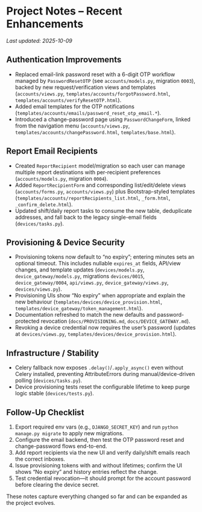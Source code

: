 # Project Notes – Recent Enhancements

_Last updated: 2025-10-09_

## Authentication Improvements
- Replaced email-link password reset with a 6-digit OTP workflow managed by `PasswordResetOTP` (see `accounts/models.py`, migration `0003`), backed by new request/verification views and templates (`accounts/views.py`, `templates/accounts/forgotPassword.html`, `templates/accounts/verifyResetOTP.html`).
- Added email templates for the OTP notifications (`templates/accounts/emails/password_reset_otp_email.*`).
- Introduced a change-password page using `PasswordChangeForm`, linked from the navigation menu (`accounts/views.py`, `templates/accounts/changePassword.html`, `templates/base.html`).

## Report Email Recipients
- Created `ReportRecipient` model/migration so each user can manage multiple report destinations with per-recipient preferences (`accounts/models.py`, migration `0004`).
- Added `ReportRecipientForm` and corresponding list/edit/delete views (`accounts/forms.py`, `accounts/views.py`) plus Bootstrap-styled templates (`templates/accounts/reportRecipients_list.html`, `_form.html`, `_confirm_delete.html`).
- Updated shift/daily report tasks to consume the new table, deduplicate addresses, and fall back to the legacy single-email fields (`devices/tasks.py`).

## Provisioning & Device Security
- Provisioning tokens now default to “no expiry”; entering minutes sets an optional timeout. This includes nullable `expires_at` fields, API/view changes, and template updates (`devices/models.py`, `device_gateway/models.py`, migrations `devices/0015`, `device_gateway/0004`, `api/views.py`, `device_gateway/views.py`, `devices/views.py`).
- Provisioning UIs show “No expiry” when appropriate and explain the new behaviour (`templates/devices/device_provision.html`, `templates/device_gateway/token_management.html`).
- Documentation refreshed to match the new defaults and password-protected revocation (`docs/PROVISIONING.md`, `docs/DEVICE_GATEWAY.md`).
- Revoking a device credential now requires the user’s password (updates at `devices/views.py`, `templates/devices/device_provision.html`).

## Infrastructure / Stability
- Celery fallback now exposes `.delay()`/`.apply_async()` even without Celery installed, preventing AttributeErrors during manual/device-driven polling (`devices/tasks.py`).
- Device provisioning tests reset the configurable lifetime to keep purge logic stable (`devices/tests.py`).

## Follow-Up Checklist
1. Export required env vars (e.g., `DJANGO_SECRET_KEY`) and run `python manage.py migrate` to apply new migrations.
2. Configure the email backend, then test the OTP password reset and change-password flows end-to-end.
3. Add report recipients via the new UI and verify daily/shift emails reach the correct inboxes.
4. Issue provisioning tokens with and without lifetimes; confirm the UI shows “No expiry” and history entries reflect the change.
5. Test credential revocation—it should prompt for the account password before clearing the device secret.

These notes capture everything changed so far and can be expanded as the project evolves.
